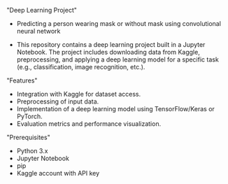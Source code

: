 
"Deep Learning Project"
*  Predicting a person wearing mask or without mask using convolutional neural network

* This repository contains a deep learning project built in a Jupyter Notebook. The project includes downloading data from Kaggle, preprocessing, and applying a deep learning model for a specific task (e.g., classification, image recognition, etc.).

"Features"
* Integration with Kaggle for dataset access.
* Preprocessing of input data.
* Implementation of a deep learning model using TensorFlow/Keras or PyTorch.
* Evaluation metrics and performance visualization.
  
"Prerequisites"

* Python 3.x
* Jupyter Notebook
* pip
* Kaggle account with API key
